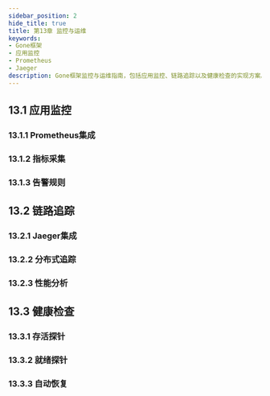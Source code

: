 ```yaml
---
sidebar_position: 2
hide_title: true
title: 第13章 监控与运维
keywords:
- Gone框架
- 应用监控
- Prometheus
- Jaeger
description: Gone框架监控与运维指南，包括应用监控、链路追踪以及健康检查的实现方案。
---
```


## 13.1 应用监控

### 13.1.1 Prometheus集成

### 13.1.2 指标采集

### 13.1.3 告警规则

## 13.2 链路追踪

### 13.2.1 Jaeger集成

### 13.2.2 分布式追踪

### 13.2.3 性能分析

## 13.3 健康检查

### 13.3.1 存活探针

### 13.3.2 就绪探针

### 13.3.3 自动恢复